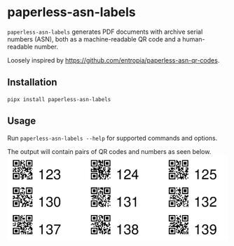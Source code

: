 # paperless-asn-labels

`paperless-asn-labels` generates PDF documents with archive serial numbers (ASN), both as a machine-readable QR code
and a human-readable number.

Loosely inspired by https://github.com/entropia/paperless-asn-qr-codes.

## Installation

```console
pipx install paperless-asn-labels
```

## Usage

Run `paperless-asn-labels --help` for supported commands and options.

The output will contain pairs of QR codes and numbers as seen below.
![example](example.png)
